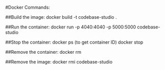 #Docker Commands:

##Build the image:
docker build -t codebase-studio .

##Run the container:
docker run -p 4040:4040 -p 5000:5000 codebase-studio

##Stop the container:
docker ps (to get container ID)
docker stop <container-id>

##Remove the container:
docker rm <container-id>

##Remove the image:
docker rmi codebase-studio